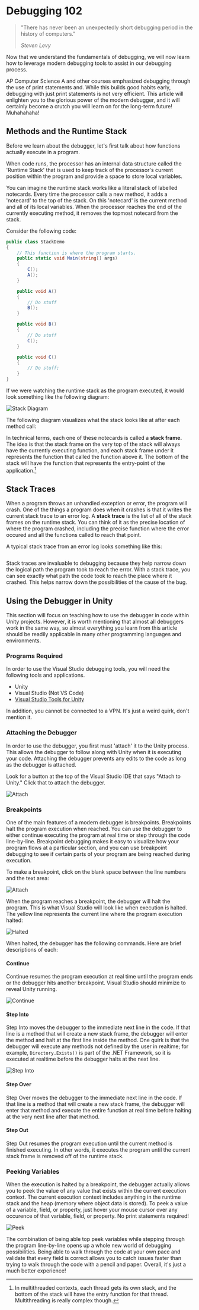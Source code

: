 # Debugging 102

> "There has never been an unexpectedly short debugging period in the history of computers."
>
> <cite>Steven Levy</cite>

Now that we understand the fundamentals of debugging, we will now learn how to leverage modern debugging tools to assist in our debugging process.

AP Computer Science A and other courses emphasized debugging through the use of print statements and. While this builds good habits early, debugging with just print statements is not very efficient. This article will enlighten you to the glorious power of the modern debugger, and it will certainly become a crutch you will learn on for the long-term future! Muhahahaha!



## Methods and the Runtime Stack

Before we learn about the debugger, let's first talk about how functions actually execute in a program.

When code runs, the processor has an internal data structure called the 'Runtime Stack' that is used to keep track of the processor's current position within the program and provide a space to store local variables. 

You can imagine the runtime stack works like a literal stack of labelled notecards. Every time the processor calls a new method, it adds a 'notecard' to the top of the stack. On this 'notecard' is the current method and all of its local variables. When the processor reaches the end of the currently executing method, it removes the topmost notecard from the stack. 

Consider the following code:

```csharp
public class StackDemo
{
    // This function is where the program starts.
    public static void Main(string[] args)
    {
        C();
        A();
    }

    public void A()
    {
        // Do stuff
        B();
    }

    public void B()
    {
        // Do stuff
        C();
    }

    public void C()
    {
        // Do stuff;
    }
}
```

If we were watching the runtime stack as the program executed, it would look something like the following diagram:

![Stack Diagram](stackDiagram.png)

The following diagram visualizes what the stack looks like at after each method call:

In technical terms, each one of these notecards is called a **stack frame.** The idea is that the stack frame on the very top of the stack will always have the currently executing function, and each stack frame under it represents the function that called the function above it. The bottom of the stack will have the function that represents the entry-point of the application.[^1]



## Stack Traces

When a program throws an unhandled exception or error, the program will crash. One of the things a program does when it crashes is that it writes the current stack trace to an error log. A **stack trace** is the list of all of the stack frames on the runtime stack. You can think of it as the precise location of where the program crashed, including the precise function where the error occured and all the functions called to reach that point.

A typical stack trace from an error log looks something like this:

```
```

Stack traces are invaluable to debugging because they help narrow down the logical path the program took to reach the error. With a stack trace, you can see exactly what path the code took to reach the place where it crashed. This helps narrow down the possibilities of the cause of the bug.

## Using the Debugger in Unity

This section will focus on teaching how to use the debugger in code within Unity projects. However, it is worth mentioning that almost all debuggers work in the same way, so almost everything you learn from this article should be readily applicable in many other programming languages and environments.

### Programs Required

In order to use the Visual Studio debugging tools, you will need the following tools and applications.

- Unity
- Visual Studio (Not VS Code)
- [Visual Studio Tools for Unity](https://docs.microsoft.com/en-us/visualstudio/gamedev/unity/get-started/visual-studio-tools-for-unity)

In addition, you cannot be connected to a VPN. It's just a weird quirk, don't mention it.

### Attaching the Debugger

In order to use the debugger, you first must 'attach' it to the Unity process. This allows the debugger to follow along with Unity when it is executing your code. Attaching the debugger prevents any edits to the code as long as the debugger is attached.

Look for a button at the top of the Visual Studio IDE that says "Attach to Unity." Click that to attach the debugger.

![Attach](debuggerAttach.gif)

### Breakpoints

One of the main features of a modern debugger is breakpoints. Breakpoints halt the program execution when reached. You can use the debugger to either continue executing the program at real time or step through the code line-by-line. Breakpoint debugging makes it easy to visualize how your program flows at a particular section, and you can use breakpoint debugging to see if certain parts of your program are being reached during execution.

To make a breakpoint, click on the blank space between the line numbers and the text area:

![Attach](debuggerBreak.gif)

When the program reaches a breakpoint, the debugger will halt the program. This is what Visual Studio will look like when execution is halted. The yellow line represents the current line where the program execution halted:

![Halted](debuggerHalted.png)

When halted, the debugger has the following commands. Here are brief descriptions of each:

#### Continue

Continue resumes the program execution at real time until the program ends or the debugger hits another breakpoint. Visual Studio should minimize to reveal Unity running.

![Continue](debuggerContinue.gif)

#### Step Into

Step Into moves the debugger to the immediate next line in the code. If that line is a method that will create a new stack frame, the debugger will enter the method and halt at the first line inside the method. One quirk is that the debugger will execute any methods not defined by the user in realtime; for example, `Directory.Exists()` is part of the .NET Framework, so it is executed at realtime before the debugger halts at the next line.

![Step Into](debuggerStepInto.gif)

#### Step Over

Step Over moves the debugger to the immediate next line in the code. If that line is a method that will create a new stack frame, the debugger will enter that method and execute the entire function at real time before halting at the very next line after that method.

#### Step Out

Step Out resumes the program execution until the current method is finished executing. In other words, it executes the program until the current stack frame is removed off of the runtime stack.


### Peeking Variables

When the execution is halted by a breakpoint, the debugger actually allows you to peek the value of any value that exists within the current execution context. The current execution context includes anything in the runtime stack and the heap (memory where object data is stored). To peek a value of a variable, field, or property, just hover your mouse cursor over any occurence of that variable, field, or property. No print statements required!

![Peek](debuggerPeek.gif)

The combination of being able top peek variables while stepping through the program line-by-line opens up a whole new world of debugging possibilities. Being able to walk through the code at your own pace and validate that every field is correct allows you to catch issues faster than trying to walk through the code with a pencil and paper. Overall, it's just a much better experience!

[^1]: In multithreaded contexts, each thread gets its own stack, and the bottom of the stack will have the entry function for that thread. Multithreading is really complex though.
